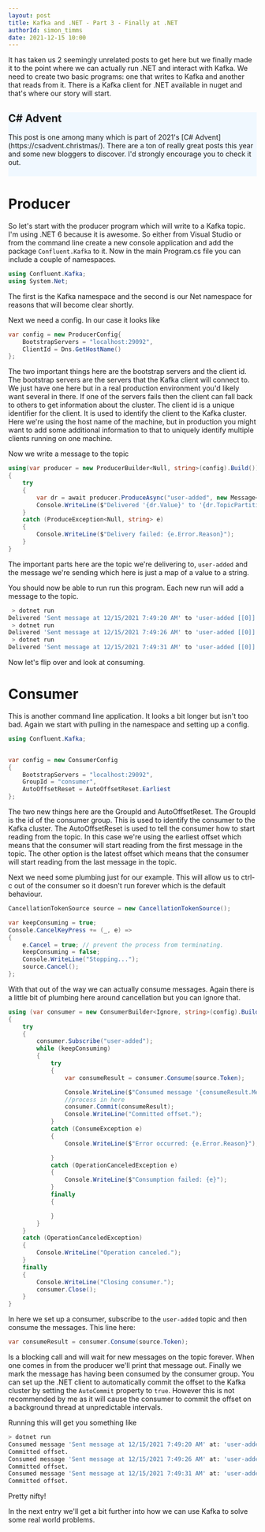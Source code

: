 ```yaml
---
layout: post
title: Kafka and .NET - Part 3 - Finally at .NET
authorId: simon_timms
date: 2021-12-15 10:00
---
```


It has taken us 2 seemingly unrelated posts to get here but we finally made it to the point where we can actually run .NET and interact with Kafka. We need to create two basic programs: one that writes to Kafka and another that reads from it. There is a Kafka client for .NET available in nuget and that's where our story will start.

<!-- more -->

<div style="background: aliceblue; padding-bottom: 20px"><h2>C# Advent</h2>This post is one among many which is part of 2021's [C# Advent](https://csadvent.christmas/). There are a ton of really great posts this year and some new bloggers to discover. I'd strongly encourage you to check it out.</div>

# Producer

So let's start with the producer program which will write to a Kafka topic. I'm using .NET 6 because it is awesome. So either from Visual Studio or from the command line create a new console application and add the package `Confluent.Kafka` to it. Now in the main Program.cs file you can include a couple of namespaces.

```csharp
using Confluent.Kafka;
using System.Net;
```

The first is the Kafka namespace and the second is our Net namespace for reasons that will become clear shortly. 

Next we need a config. In our case it looks like 

```csharp
var config = new ProducerConfig{
    BootstrapServers = "localhost:29092",
    ClientId = Dns.GetHostName()
};
```

The two important things here are the bootstrap servers and the client id. The bootstrap servers are the servers that the Kafka client will connect to. We just have one here but in a real production environment you'd likely want several in there. If one of the servers fails then the client can fall back to others to get information about the cluster. The client id is a unique identifier for the client. It is used to identify the client to the Kafka cluster. Here we're using the host name of the machine, but in production you might want to add some additional information to that to uniquely identify multiple clients running on one machine.

Now we write a message to the topic 

```csharp
using(var producer = new ProducerBuilder<Null, string>(config).Build())
{
    try
    {
        var dr = await producer.ProduceAsync("user-added", new Message<Null, string> { Value = $"Sent message at {DateTime.Now}" });
        Console.WriteLine($"Delivered '{dr.Value}' to '{dr.TopicPartitionOffset}'");
    }
    catch (ProduceException<Null, string> e)
    {
        Console.WriteLine($"Delivery failed: {e.Error.Reason}");
    }
}
```

The important parts here are the topic we're delivering to, `user-added` and the message we're sending which here is just a map of a value to a string. 

You should now be able to run run this program. Each new run will add a message to the topic.

```powershell
 > dotnet run
Delivered 'Sent message at 12/15/2021 7:49:20 AM' to 'user-added [[0]] @0'
 > dotnet run
Delivered 'Sent message at 12/15/2021 7:49:26 AM' to 'user-added [[0]] @1'
 > dotnet run
Delivered 'Sent message at 12/15/2021 7:49:31 AM' to 'user-added [[0]] @2'
```

Now let's flip over and look at consuming. 

# Consumer

This is another command line application. It looks a bit longer but isn't too bad. Again we start with pulling in the namespace and setting up a config. 

```csharp
using Confluent.Kafka;


var config = new ConsumerConfig
{
    BootstrapServers = "localhost:29092",
    GroupId = "consumer",
    AutoOffsetReset = AutoOffsetReset.Earliest
};
```

The two new things here are the GroupId and AutoOffsetReset. The GroupId is the id of the consumer group. This is used to identify the consumer to the Kafka cluster.  The AutoOffsetReset is used to tell the consumer how to start reading from the topic. In this case we're using the earliest offset which means that the consumer will start reading from the first message in the topic. The other option is the latest offset which means that the consumer will start reading from the last message in the topic.

Next we need some plumbing just for our example. This will allow us to ctrl-c out of the consumer so it doesn't run forever which is the default behaviour.

```csharp
CancellationTokenSource source = new CancellationTokenSource();

var keepConsuming = true;
Console.CancelKeyPress += (_, e) =>
{
    e.Cancel = true; // prevent the process from terminating.
    keepConsuming = false;
    Console.WriteLine("Stopping...");
    source.Cancel();
};
```

With that out of the way we can actually consume messages. Again there is a little bit of plumbing here around cancellation but you can ignore that. 

```csharp
using (var consumer = new ConsumerBuilder<Ignore, string>(config).Build())
{
    try
    {
        consumer.Subscribe("user-added");
        while (keepConsuming)
        {
            try
            {
                var consumeResult = consumer.Consume(source.Token);

                Console.WriteLine($"Consumed message '{consumeResult.Message.Value}' at: '{consumeResult.TopicPartitionOffset}'.");
                //process in here
                consumer.Commit(consumeResult);
                Console.WriteLine("Committed offset.");
            }
            catch (ConsumeException e)
            {
                Console.WriteLine($"Error occurred: {e.Error.Reason}");

            }
            catch (OperationCanceledException e)
            {
                Console.WriteLine($"Consumption failed: {e}");
            }
            finally
            {

            }
        }
    }
    catch (OperationCanceledException)
    {
        Console.WriteLine("Operation canceled.");
    }
    finally
    {
        Console.WriteLine("Closing consumer.");
        consumer.Close();
    }
}
```

In here we set up a consumer, subscribe to the `user-added` topic and then consume the messages. This line here:

```csharp
var consumeResult = consumer.Consume(source.Token);
```

Is a blocking call and will wait for new messages on the topic forever. When one comes in from the producer we'll print that message out. Finally we mark the message has having been consumed by the consumer group. You can set up the .NET client to automatically commit the offset to the Kafka cluster by setting the `AutoCommit` property to `true`. However this is not recommended by me as it will cause the consumer to commit the offset on a background thread at unpredictable intervals.

Running this will get you something like 

```bash
> dotnet run
Consumed message 'Sent message at 12/15/2021 7:49:20 AM' at: 'user-added [[0]] @0'.
Committed offset.
Consumed message 'Sent message at 12/15/2021 7:49:26 AM' at: 'user-added [[0]] @1'.
Committed offset.
Consumed message 'Sent message at 12/15/2021 7:49:31 AM' at: 'user-added [[0]] @2'.
Committed offset.
```

Pretty nifty!

In the next entry we'll get a bit further into how we can use Kafka to solve some real world problems.